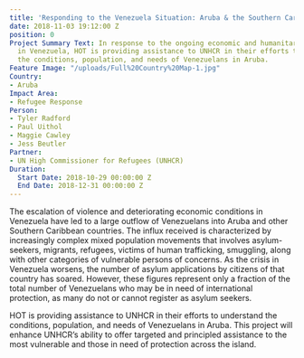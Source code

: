```yaml
---
title: 'Responding to the Venezuela Situation: Aruba & the Southern Caribbean'
date: 2018-11-03 19:12:00 Z
position: 0
Project Summary Text: In response to the ongoing economic and humanitarian crisis
  in Venezuela, HOT is providing assistance to UNHCR in their efforts to understand
  the conditions, population, and needs of Venezuelans in Aruba.
Feature Image: "/uploads/Full%20Country%20Map-1.jpg"
Country:
- Aruba
Impact Area:
- Refugee Response
Person:
- Tyler Radford
- Paul Uithol
- Maggie Cawley
- Jess Beutler
Partner:
- UN High Commissioner for Refugees (UNHCR)
Duration:
  Start Date: 2018-10-29 00:00:00 Z
  End Date: 2018-12-31 00:00:00 Z
---
```


The escalation of violence and deteriorating economic conditions in Venezuela have led to a large outflow of Venezuelans into Aruba and other Southern Caribbean countries. The influx received is characterized by increasingly complex mixed population movements that involves asylum-seekers, migrants, refugees, victims of human trafficking, smuggling, along with other categories of vulnerable persons of concerns. As the crisis in Venezuela worsens, the number of asylum applications by citizens of that country has soared. However, these figures represent only a fraction of the total number of Venezuelans who may be in need of international protection, as many do not or cannot register as asylum seekers.

HOT is providing assistance to UNHCR in their efforts to understand the conditions, population, and needs of Venezuelans in Aruba. This project will enhance UNHCR’s ability to offer targeted and principled assistance to the most vulnerable and those in need of protection across the island.  